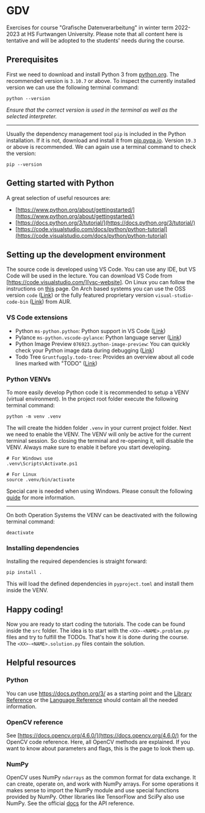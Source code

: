 # GDV

Exercises for course "Grafische Datenverarbeitung" in winter term 2022-2023 at HS Furtwangen University. Please note
that all content here is tentative and will be adopted to the students' needs during the course.

## Prerequisites

First we need to download and install Python 3 from [python.org](https://www.python.org/downloads/). The recommended
version is `3.10.7` or above. To inspect the currently installed version we can use the following terminal command:

```shell
python --version
```

*Ensure that the correct version is used in the terminal as well as the selected interpreter.*

---

Usually the dependency management tool `pip` is included in the Python installation. If it is not, download and install
it from [pip.pypa.io](https://pip.pypa.io/en/stable/installation/). Version `19.3` or above is recommended. We can again
use a terminal command to check the version:

```shell
pip --version
```

## Getting started with Python

A great selection of useful resources are:

- [https://www.python.org/about/gettingstarted/](https://www.python.org/about/gettingstarted/)
- [https://docs.python.org/3/tutorial/](https://docs.python.org/3/tutorial/)
- [https://code.visualstudio.com/docs/python/python-tutorial](https://code.visualstudio.com/docs/python/python-tutorial)

## Setting up the development environment

The source code is developed using VS Code. You can use any IDE, but VS Code will be used in the lecture. You can
download VS Code from [https://code.visualstudio.com/][vsc-website]. On Linux you can follow the instructions on
[this][vsc-linux] page. On Arch based systems you can use the OSS version `code` ([Link][vsc-arch-oss]) or the fully
featured proprietary version `visual-studio-code-bin` ([Link][vsc-arch-bin]) from AUR.

### VS Code extensions

- Python `ms-python.python`: Python support in VS Code ([Link][vsc-ext-python])
- Pylance `ms-python.vscode-pylance`: Python language server ([Link][vsc-ext-pylance])
- Python Image Preview `076923.python-image-preview`: You can quickly check your Python image data during debugging
  ([Link][vsc-ext-img-preview])
- Todo Tree `Gruntfuggly.todo-tree`: Provides an overview about all code lines marked with "TODO"
  ([Link][vsc-ext-todo-tree])

### Python VENVs

To more easily develop Python code it is recommended to setup a VENV (virtual environment). In the project root folder
execute the following terminal command:

```shell
python -m venv .venv
```

The will create the hidden folder `.venv` in your current project folder. Next we need to enable the VENV. The VENV will
only be active for the current terminal session. So closing the terminal and re-opening it, will disable the VENV.
Always make sure to enable it before you start developing.

```shell
# For Windows use
.venv\Scripts\Activate.ps1

# For Linux
source .venv/bin/activate
```

Special care is needed when using Windows. Please consult the following [guide][venv-guide] for more information.

---

On both Operation Systems the VENV can be deactivated with the following terminal command:

```shell
deactivate
```

### Installing dependencies

Installing the required dependencies is straight forward:

```shell
pip install .
```

This will load the defined dependencies in `pyproject.toml` and install them inside the VENV.

## Happy coding!

Now you are ready to start coding the tutorials. The code can be found inside the `src` folder. The idea is to start
with the `<XX>-<NAME>.problem.py` files and try to fulfill the TODOs. That's how it is done during the course. The
`<XX>-<NAME>.solution.py` files contain the solution.

## Helpful resources

### Python

You can use https://docs.python.org/3/ as a starting point and the [Library Reference][py-lib-ref] or the
[Language Reference][py-lang-ref] should contain all the needed information.

### OpenCV reference

See [https://docs.opencv.org/4.6.0/](https://docs.opencv.org/4.6.0/) for the OpenCV code reference. Here, all OpenCV
methods are explained. If you want to know about parameters and flags, this is the page to look them up.

### NumPy

OpenCV uses NumPy `ndarrays` as the common format for data exchange. It can create, operate on, and work with NumPy
arrays. For some operations it makes sense to import the NumPy module and use special functions provided by NumPy.
Other libraries like TensorFlow and SciPy also use NumPy. See the official [docs][numpy-docs] for the API reference.

[venv-guide]: https://docs.python.org/3/library/venv.html
[py-lib-ref]: https://docs.python.org/3/library/index.html
[py-lang-ref]: https://docs.python.org/3/reference/index.html
[numpy-docs]: https://numpy.org/doc/stable/reference/index.html

[vsc-ext-python]: https://marketplace.visualstudio.com/items?itemName=ms-python.python
[vsc-ext-pylance]: https://marketplace.visualstudio.com/items?itemName=ms-python.vscode-pylance
[vsc-ext-img-preview]: https://marketplace.visualstudio.com/items?itemName=076923.python-image-preview
[vsc-ext-todo-tree]: https://marketplace.visualstudio.com/items?itemName=Gruntfuggly.todo-tree

[vsc-website]: https://code.visualstudio.com/
[vsc-linux]: https://code.visualstudio.com/docs/setup/linux
[vsc-arch-oss]: https://archlinux.org/packages/community/x86_64/code/
[vsc-arch-bin]: https://aur.archlinux.org/packages/visual-studio-code-bin